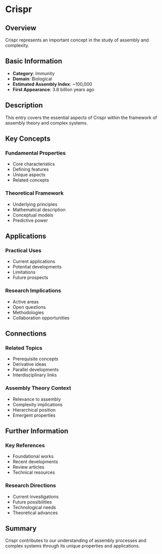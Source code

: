 # Crispr

## Overview

Crispr represents an important concept in the study of assembly and complexity.

## Basic Information

- **Category**: Immunity
- **Domain**: Biological
- **Estimated Assembly Index**: ~100,000
- **First Appearance**: 3.8 billion years ago

## Description

This entry covers the essential aspects of Crispr within the framework of assembly theory and complex systems.

## Key Concepts

### Fundamental Properties
- Core characteristics
- Defining features
- Unique aspects
- Related concepts

### Theoretical Framework
- Underlying principles
- Mathematical description
- Conceptual models
- Predictive power

## Applications

### Practical Uses
- Current applications
- Potential developments
- Limitations
- Future prospects

### Research Implications
- Active areas
- Open questions
- Methodologies
- Collaboration opportunities

## Connections

### Related Topics
- Prerequisite concepts
- Derivative ideas
- Parallel developments
- Interdisciplinary links

### Assembly Theory Context
- Relevance to assembly
- Complexity implications
- Hierarchical position
- Emergent properties

## Further Information

### Key References
- Foundational works
- Recent developments
- Review articles
- Technical resources

### Research Directions
- Current investigations
- Future possibilities
- Technological needs
- Theoretical advances

## Summary

Crispr contributes to our understanding of assembly processes and complex systems through its unique properties and applications.

